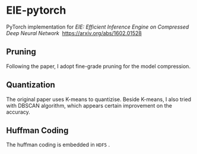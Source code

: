 # EIE-pytorch
PyTorch implementation for _EIE: Efficient Inference Engine on Compressed Deep Neural Network_  https://arxiv.org/abs/1602.01528


## Pruning
Following the paper, I adopt fine-grade pruning for the model compression.

## Quantization
The original paper uses K-means to quantizise. Beside K-means, I also tried with DBSCAN algorithm, which appears certain improvement on the accuracy. 

## Huffman Coding
The huffman coding is embedded in `HDF5` .
